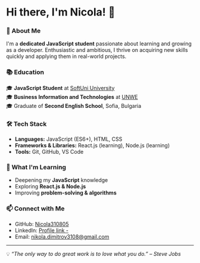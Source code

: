 # Hi there, I'm Nicola! 👋  

### 🚀 About Me  
I'm a **dedicated JavaScript student** passionate about learning and growing as a developer. Enthusiastic and ambitious, I thrive on acquiring new skills quickly and applying them in real-world projects.  

### 📚 Education  
🎓 **JavaScript Student** at [SoftUni University](https://softuni.bg/)  
🎓 **Business Information and Technologies** at [UNWE](https://www.unwe.bg/)  
🎓 Graduate of **Second English School**, Sofia, Bulgaria  

### 🛠️ Tech Stack  
- **Languages:** JavaScript (ES6+), HTML, CSS  
- **Frameworks & Libraries:** React.js (learning), Node.js (learning)  
- **Tools:** Git, GitHub, VS Code  

### 🌱 What I'm Learning  
- Deepening my **JavaScript** knowledge  
- Exploring **React.js & Node.js**  
- Improving **problem-solving & algorithms**  

### 📫 Connect with Me  
- GitHub: [Nicola310805](https://github.com/Nicola31082005)  
- LinkedIn: [Profile link - ](https://www.linkedin.com/public-profile/settings?trk=d_flagship3_profile_self_view_public_profile)  
- Email: nikola.dimitrov3108@gmail.com 

---

💡 *“The only way to do great work is to love what you do.” – Steve Jobs*  
